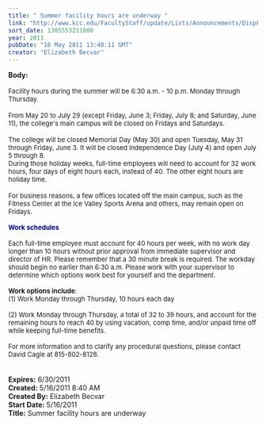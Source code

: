 ```yaml
---
title: " Summer facility hours are underway "
link: "http://www.kcc.edu/FacultyStaff/update/Lists/Announcements/DispForm.aspx?ID=312"
sort_date: 1305553211000
year: 2011
pubDate: "16 May 2011 13:40:11 GMT"
creator: "Elizabeth Becvar"
---
```


<div><b>Body:</b> <div class=ExternalClass96B1E043D4E640FD9C91BCDB06748B89>
<div><font size=2>    <br>Facility hours during the summer will be 6:30 a.m. - 10 p.m. Monday through Thursday. </font></div>
<div><font size=2></font> </div>
<div><font size=2>From May 20 to July 29 (except Friday, June 3; Friday, July 8; and Saturday, June 11), the college's main campus will be closed on Fridays and Saturdays.</font></div>
<div><font size=2></font> </div>
<div><font size=2>The college will be closed Memorial Day (May 30) and open Tuesday, May 31 through Friday, June 3. It will be closed Independence Day (July 4) and open July 5 through 8. <br></div></font>
<div><font size=2>During those holiday weeks, full-time employees will need to account for 32 work hours, four days of eight hours each, instead of 40. The other eight hours are holiday time. </font></div>
<div><font size=2></font> </div>
<div><font size=2>For business reasons, a few offices located off the main campus, such as the Fitness Center at the Ice Valley Sports Arena and others, may remain open on Fridays. <br> </font></div>
<div><font size=2><strong><font color="#000080">Work schedules</font></strong></font></div>
<div><font size=2><strong><font color="#000080"><br></font></strong>Each full-time employee must account for 40 hours per week, with no work day longer than 10 hours without prior approval from immediate supervisor and director of HR. Please remember that a 30 minute break is required. The workday should begin no earlier than 6:30 a.m. Please work with your supervisor to determine which options work best for yourself and the department. </font></div><font size=2>
<div><br><strong>Work options include</strong>: <br>(1) Work Monday through Thursday, 10 hours each day </div>
<div><br>(2) Work Monday through Thursday, a total of 32 to 39 hours, and account for the remaining hours to reach 40 by using vacation, comp time, and/or unpaid time off while keeping full-time benefits. </div>
<div><br>For more information and to clarify any procedural questions, please contact David Cagle at 815-802-8128.</font></div>
<div><font size=2></font> </div>
<div><font size=2></font> </div></div></div>
<div><b>Expires:</b> 6/30/2011</div>
<div><b>Created:</b> 5/16/2011 8:40 AM</div>
<div><b>Created By:</b> Elizabeth Becvar</div>
<div><b>Start Date:</b> 5/16/2011</div>
<div><b>Title:</b>  Summer facility hours are underway </div>
